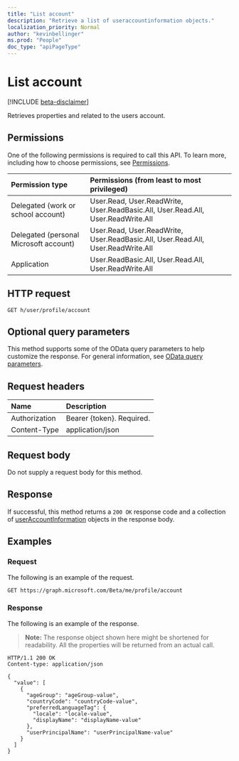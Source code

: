 ```yaml
---
title: "List account"
description: "Retrieve a list of useraccountinformation objects."
localization_priority: Normal
author: "kevinbellinger"
ms.prod: "People"
doc_type: "apiPageType"
---
```


# List account

[!INCLUDE [beta-disclaimer](../../includes/beta-disclaimer.md)]

Retrieves properties and related to the users account.

## Permissions

One of the following permissions is required to call this API. To learn more, including how to choose permissions, see [Permissions](/graph/permissions-reference).

| Permission type                        | Permissions (from least to most privileged) |
|:---------------------------------------|:--------------------------------------------|
| Delegated (work or school account)     | User.Read, User.ReadWrite, User.ReadBasic.All, User.Read.All, User.ReadWrite.All |
| Delegated (personal Microsoft account) | User.Read, User.ReadWrite, User.ReadBasic.All, User.Read.All, User.ReadWrite.All |
| Application                            | User.ReadBasic.All, User.Read.All, User.ReadWrite.All |

## HTTP request

<!-- { "blockType": "ignored" } -->

```http
GET h/user/profile/account
```

## Optional query parameters

This method supports some of the OData query parameters to help customize the response. For general information, see [OData query parameters](/graph/query-parameters).

## Request headers

| Name      |Description|
|:----------|:----------|
| Authorization  | Bearer {token}. Required.|
| Content-Type   | application/json |

## Request body

Do not supply a request body for this method.

## Response

If successful, this method returns a `200 OK` response code and a collection of [userAccountInformation](../resources/useraccountinformation.md) objects in the response body.

## Examples

### Request

The following is an example of the request.
<!-- {
  "blockType": "request",
  "name": "get_account"
}-->

```http
GET https://graph.microsoft.com/Beta/me/profile/account
```

### Response

The following is an example of the response.

> **Note:** The response object shown here might be shortened for readability. All the properties will be returned from an actual call.

<!-- {
  "blockType": "response",
  "truncated": true,
  "@odata.type": "microsoft.graph.userAccountInformation",
  "isCollection": true
} -->

```http
HTTP/1.1 200 OK
Content-type: application/json

{
  "value": [
    {
      "ageGroup": "ageGroup-value",
      "countryCode": "countryCode-value",
      "preferredLanguageTag": {
        "locale": "locale-value",
        "displayName": "displayName-value"
      },
      "userPrincipalName": "userPrincipalName-value"
    }
  ]
}
```

<!-- uuid: 16cd6b66-4b1a-43a1-adaf-3a886856ed98
2019-02-04 14:57:30 UTC -->
<!-- {
  "type": "#page.annotation",
  "description": "List account",
  "keywords": "",
  "section": "documentation",
  "tocPath": ""
}-->